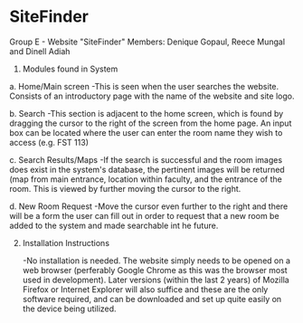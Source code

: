 # SiteFinder

Group E - Website "SiteFinder"
Members: Denique Gopaul, Reece Mungal and Dinell Adiah


1. Modules found in System

a. Home/Main screen
	-This is seen when the user searches the website. Consists of an introductory
	 page with the name of the website and site logo.

b. Search
	-This section is adjacent to the home screen, which is found by dragging the 
	 cursor to the right of the screen from the home page. An input box can be 
	 located where the user can enter the room name they wish to access (e.g. FST 113)

c. Search Results/Maps
	-If the search is successful and the room images does exist in the system's
	 database, the pertinent images will be returned (map from main entrance, location
	 within faculty, and the entrance of the room. This is viewed by further
	 moving the cursor to the right. 

d. New Room Request
	-Move the cursor even further to the right and there will be a form the user can
	 fill out in order to request that a new room be added to the system and made 
	 searchable int he future. 

2. Installation Instructions

	-No installation is needed. The website simply needs to be opened on a web browser
	 (perferably Google Chrome as this was the browser most used in development). Later
	 versions (within the last 2 years) of Mozilla Firefox or Internet Explorer will also
	 suffice and these are the only software required, and can be downloaded and set up quite 
	 easily on the device being utilized. 
 
